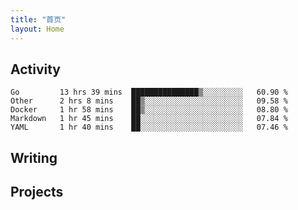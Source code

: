 ```yaml
---
title: "首页"
layout: Home
---
```


## Activity
<!--START_SECTION:waka-->
```text
Go         13 hrs 39 mins  ███████████████▒░░░░░░░░░   60.90 % 
Other      2 hrs 8 mins    ██▒░░░░░░░░░░░░░░░░░░░░░░   09.58 % 
Docker     1 hr 58 mins    ██▒░░░░░░░░░░░░░░░░░░░░░░   08.80 % 
Markdown   1 hr 45 mins    ██░░░░░░░░░░░░░░░░░░░░░░░   07.84 % 
YAML       1 hr 40 mins    ██░░░░░░░░░░░░░░░░░░░░░░░   07.46 % 
```
<!--END_SECTION:waka-->

## Writing
<PindedPosts />

## Projects
<Projects />
